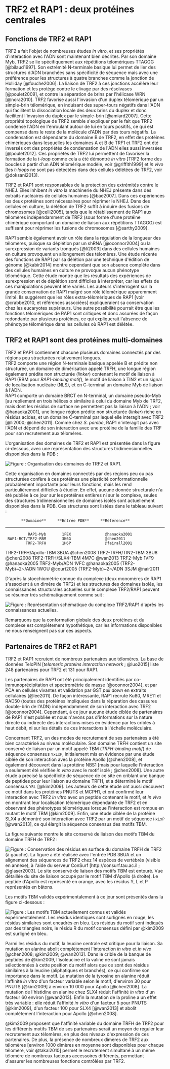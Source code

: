 # TRF2 et RAP1 : deux protéines centrales

## Fonctions de TRF2 et RAP1

TRF2 a fait l'objet de nombreuses études *in vitro*, et ses propriétés
d'interaction avec l'ADN sont maintenant bien décrites.
Par son domaine Myb, TRF2 se lie spécifiquement aux répétitions télomériques
TTAGGG [@bilaud1997]. Son extrémité N-terminale basique lui permet de lier des
structures d'ADN branchées sans spécificité de séquence mais avec une préférence
pour les structures à quatre branches comme la jonction de Holliday
[@fouche2006]. La liaison de TRF2 à ces jonctions accélère leur formation et les
protège contre le clivage par des résolvases [@poulet2009], et contre la
séparation de brins par l'hélicase WRN [@nora2010]. TRF2 favorise aussi
l'invasion d'un duplex télomérique par un simple-brin télomérique, en induisant
des super-tours négatifs dans l'ADN qui facilitent la dissociation locale des
deux brins du duplex et donc facilitent l'invasion du duplex par le simple-brin
[@amiard2007]. Cette propriété topologique de TRF2 semble s'expliquer par le
fait que TRF2 condense l'ADN en l'enroulant autour de lui en tours positifs, ce
qui est compensé dans le reste de la molécule d'ADN par des tours négatifs.
La condensation est dépendante du domaine B de TRF2, en effet des protéines
chimériques dans lesquelles les domaines A et B de TRF1 et TRF2 ont été inversés
ont des propriétés de condensation de l'ADN elles aussi inversées [@poulet2012].
Ces propriétés de TRF2 lui permettent de favoriser la formation de la *t-loop*
comme cela a été démontré *in vitro* [TRF2 forme des boucles à partir d'un ADN
télomérique modèle, voir @griffith1999] et *in vivo* [les *t-loops* ne sont pas
détectées dans des cellules délétées de TRF2, voir @doksani2013].

TRF2 et RAP1 sont responsables de la protection des extrémités contre le NHEJ.
Elles inhibent *in vitro* la machinerie du NHEJ présente dans des extraits
nucléaires de cellules humaines [@bae2007]. Dans ces expériences les deux
protéines sont nécessaires pour réprimer le NHEJ. Dans des cellules en culture,
la délétion de TRF2 suffit à induire des fusions de chromosomes [@celli2005],
tandis que le rétablissement de RAP1 aux télomères indépendamment de TRF2 (sous
forme d'une protéine chimérique comportant un domaine de liaison aux répétitions
TTAGGG) est suffisant pour réprimer les fusions de chromosomes [@sarthy2009].

RAP1 semble également avoir un rôle dans la régulation de la longueur des
télomères, puisque sa déplétion par un shRNA [@oconnor2004] ou la surexpression
de variants tronqués [@li2003] dans des cellules humaines en culture provoquent
un allongement des télomères. Une étude récente des fonctions de RAP1 par sa
délétion par une technique d'édition de génome [@kabir2014] montre cependant que
son absence complète dans des cellules humaines en culture ne provoque aucun
phénotype télomérique. Cette étude montre que les résultats des expériences de
surexpression et de déplétion sont difficiles à interpréter, car les effets de
ces manipulations peuvent être variés. Les auteurs s'interrogent sur la grande
conservation de RAP1 malgré son rôle télomérique apparemment limité.
Ils suggèrent que les rôles extra-télomériques de RAP1 [voir @crabbe2010, et
références associées] expliqueraient sa conservation chez les eucaryotes
supérieurs. Une autre possibilité pourrait être que les fonctions télomériques
de RAP1 sont critiques et donc assurées de façon redondante par plusieurs
protéines, ce qui expliquerait l'absence de phénotype télomérique dans les
cellules où RAP1 est délétée.


## TRF2 et RAP1 sont des protéines multi-domaines

TRF2 et RAP1 contiennent chacune plusieurs domaines connectés par des régions
peu structurées relativement longues.  
TRF2 comporte une région N-terminale basique appelée B et prédite non
structurée, un domaine de dimérisation appelé TRFH, une longue région également
prédite non structurée (*linker*) contenant le motif de liaison à RAP1 (RBM pour
*RAP1-binding motif*), le motif de liaison à TIN2 et un signal de localisation
nucléaire (NLS), et en C-terminal un domaine Myb de liaison à l'ADN.  
RAP1 comporte un domaine BRCT en N-terminal, un domaine pseudo-Myb
[au repliement en trois hélices α similaire à celui du domaine Myb de TRF2,
mais dont les résidus de surface ne permettent pas la liaison à l'ADN ; voir
@hanaoka2001], une longue région prédite non structurée (*linker*) riche en
résidus acides, et un domaine C-terminal par lequel elle interagit avec TRF2
[@li2000; @chen2011]. Comme chez *S. pombe*, RAP1 n'interagit pas avec l'ADN et
dépend de son interaction avec une protéine de la famille des TRF pour son
recrutement aux télomères.

L'organisation des domaines de TRF2 et RAP1 est présentée dans la figure
ci-dessous, avec une représentation des structures tridimensionnelles
disponibles dans la PDB :

![Figure : Organisation des domaines de TRF2 et RAP1.](intro/figures/domaines-trf2-rap1.png)

Cette organisation en domaines connectés par des régions peu ou pas structurées
confère à ces protéines une plasticité conformationnelle probablement importante
pour leurs fonctions, mais les rend particulièrement difficiles à étudier.
En effet, aucune donnée structurale n'a été publiée à ce jour sur les protéines
entières ni sur le complexe, seules des structures tridimensionnelles de
domaines isolés sont actuellement disponibles dans la PDB. Ces structures sont
listées dans le tableau suivant :

           **Domaine**     **Entrée PDB**     **Référence**
----------------------    ----------------    ----------------
              RAP1-Myb       1FEX               @hanaoka2001
     RAP1-RCT/TRF2-RBM       3K6G               @chen2011
             TRF2-TRFH       1H6P               @fairall2001
  TRF2-TRFH/Apollo-TBM       3BUA               @chen2008
    TRF2-TRFH/TIN2-TBM       3BU8               @chen2008
    TRF2-TRFH/SLX4-TBM       4M7C               @wan2013
              TRF2-Myb       1VF9               @hanaoka2005
          TRF2-Myb/ADN       1VFC               @hanaoka2005
     (TRF2-Myb)~2~/ADN       1WOU               @court2005
     (TRF2-Myb)~2~/ADN       3SJM               @nair2011

D'après la stoechiométrie connue du complexe (deux monomères de RAP1 s'associent
à un dimère de TRF2) et les structures des domaines isolés, les connaissances
structurales actuelles sur le complexe TRF2/RAP1 peuvent se résumer très
schématiquement comme suit :

![Figure : Représentation schématique du complexe TRF2/RAP1 d'après les connaissances actuelles.](intro/figures/cplx-t2r1-schema.png)

Remarquons que la conformation globale des deux protéines et du complexe est
complètement hypothétique, car les informations disponibles ne nous renseignent
pas sur ces aspects.


## Partenaires de TRF2 et RAP1

TRF2 et RAP1 recrutent de nombreux partenaires aux télomères. La base de données
TeloPIN [*telomeric proteins interaction network* ; @luo2015] liste 248
partenaires pour TRF2 et 131 pour RAP1.

Les partenaires de RAP1 ont été principalement identifiés par
co-immunoprécipitation et spectrométrie de masse [@oconnor2004], et par PCA en
cellules vivantes et validation par GST *pull down* en extraits cellulaires
[@lee2011]. De façon intéressante, RAP1 recrute Ku80, MRE11 et RAD50 (toutes des
protéines impliquées dans la réparation des cassures double-brin de l'ADN)
indépendamment de son interaction avec TRF2 [@oconnor2004]. Cependant, à ce jour
aucune étude ciblée de partenaires de RAP1 n'est publiée et nous n'avons pas
d'informations sur la nature directe ou indirecte des interactions mises en
évidence par les cribles à haut débit, ni sur les détails de ces interactions
à l'échelle moléculaire.

Concernant TRF2, un des modes de recrutement de ses partenaires a été bien
caractérisé au niveau moléculaire. Son domaine TRFH contient un site conservé de
liaison par un motif appelé TBM (*TRFH-binding motif*) de séquence consensus
`YxLxP`, initialement mis en évidence par une étude ciblée de son interaction
avec la protéine Apollo [@chen2008], et également découvert dans la protéine
NBS1 [mais pour laquelle l'interaction a seulement été vérifiée *in vitro* avec
le motif isolé ; @chen2008]. Une autre étude a précisé la spécificité de
séquence de ce site en criblant une banque de peptides pour leur liaison au
domaine TRFH, et a déterminé le motif consensus `YRL` [@kim2009]. Les auteurs de
cette étude ont aussi découvert ce motif dans les protéines PNUTS et MCPH1, et
ont confirmé leur interaction avec TRF2 *in vitro* avec un peptide contenant le
motif, et *in vivo* en montrant leur localisation télomérique dépendante de TRF2
et en observant des phénotypes télomériques lorsque l'interaction est rompue en
mutant le motif TBM [@kim2009]. Enfin, une étude ciblée de la protéine SLX4
a démontré son interaction avec TRF2 par un motif de séquence `HxLxP`
[@wan2013], ce qui élargit la séquence consensus des motifs TBM.

La figure suivante montre le site conservé de liaison des motifs TBM du domaine
TRFH de TRF2 :

![Figure : **Conservation des résidus en surface du domaine TRFH de TRF2** (à gauche). La figure a été réalisée avec l'entrée PDB 3BUA et un alignement des séquences de TRF2 chez 14 espèces de vertébrés (visible en annexe), à l'aide du serveur ConSurf [<http://consurf.tau.ac.il> ; @glaser2003]. Le site conservé de liaison des motifs TBM est entouré. **Vue détaillée du site de liaison occupé par le motif TBM d'Apollo** (à droite). Le peptide d'Apollo est représenté en orange, avec les résidus Y, L et P représentés en bâtons.](intro/figures/trfh-consurf-tbm.png)

Les motifs TBM validés expérimentalement à ce jour sont présentés dans la figure
ci-dessous :

![Figure : Les motifs TBM actuellement connus et validés expérimentalement. Les résidus identiques sont surlignés en rouge, les résidus similaires sont encadrés en bleu. Les résidus du motif sont indiqués par des triangles noirs, le résidu R du motif consensus défini par @kim2009 est surligné en bleu.](intro/figures/tbms-connus.png)

Parmi les résidus du motif, la leucine centrale est critique pour la liaison.
Sa mutation en alanine abolit complètement l'interaction *in vitro* et *in vivo*
[@chen2008; @kim2009; @wan2013]. Dans le crible de la banque de peptides de
@kim2009, l'isoleucine et la valine ne sont jamais sélectionnées à cette
position du motif alors que ce sont des résidus similaires à la leucine
(aliphatiques et branchés), ce qui confirme son importance dans le motif.
La mutation de la tyrosine en alanine réduit l'affinité *in vitro* d'un facteur
variable selon le motif, d'environ 30 pour PNUTS [@kim2009] à environ 10 000
pour Apollo [@chen2008]. La mutation de l'histidine en alanine chez SLX4 réduit
l'affinité *in vitro* d'un facteur 60 environ [@wan2013]. Enfin la mutation de
la proline a un effet très variable : elle réduit l'affinité *in vitro* d'un
facteur 5 pour PNUTS [@kim2009], d'un facteur 100 pour SLX4 [@wan2013] et abolit
complètement l'interaction pour Apollo [@chen2008].

@kim2009 proposent que l'affinité variable du domaine TRFH de TRF2 pour les
différents motifs TBM de ses partenaires serait un moyen de réguler leur
recrutement aux télomères, en plus des niveaux d'expression de ces partenaires.
De plus, la présence de nombreux dimères de TRF2 aux télomères [environ 1000
dimères en moyenne sont disponibles pour chaque télomère, voir @takai2010]
permet le recrutement simultané à un même télomère de nombreux facteurs
accessoires différents, permettant d'assurer les nombreuses fonctions contrôlées
par TRF2.

